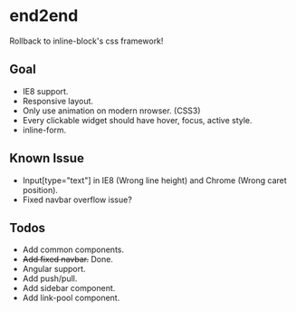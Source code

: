 end2end
=======
Rollback to inline-block's css framework!

Goal
----
* IE8 support.
* Responsive layout.
* Only use animation on modern nrowser. (CSS3)
* Every clickable widget should have hover, focus, active style.
* inline-form.

Known Issue
-----------
* Input[type="text"] in IE8 (Wrong line height) and Chrome (Wrong caret position).
* Fixed navbar overflow issue?

Todos
-----
* Add common components.
* <del>Add fixed navbar.</del> Done.
* Angular support.
* Add push/pull.
* Add sidebar component.
* Add link-pool component.